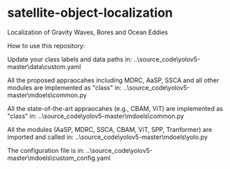 # satellite-object-localization
Localization of Gravity Waves, Bores and Ocean Eddies

How to use this repository:

Update your class labels and data paths in: ..\source_code\yolov5-master\data\custom.yaml

All the proposed appraocahes including MDRC, AaSP, SSCA and all other modules are implemented as "class" in: ..\source_code\yolov5-master\mdoels\common.py

All the state-of-the-art appraocahes (e.g., CBAM, ViT) are implemented as "class" in: ..\source_code\yolov5-master\mdoels\common.py

All the modules (AaSP, MDRC, SSCA, CBAM, ViT, SPP, Tranformer) are imported and called in: ..\source_code\yolov5-master\mdoels\yolo.py

The configuration file is in: ..\source_code\yolov5-master\mdoels\custom_config.yaml
